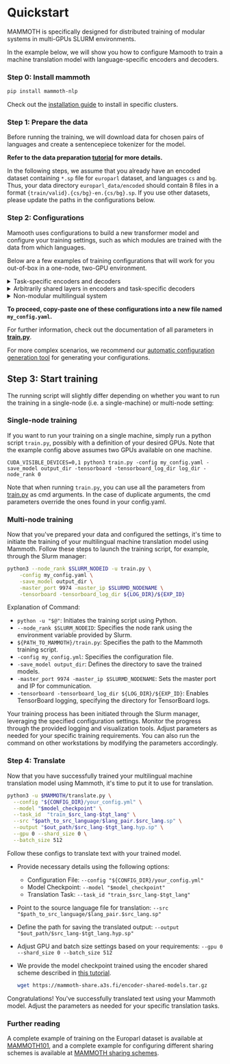 

# Quickstart

MAMMOTH is specifically designed for distributed training of modular systems in multi-GPUs SLURM environments.

In the example below, we will show you how to configure Mamooth to train a machine translation model with language-specific encoders and decoders.

### Step 0: Install mammoth

```bash
pip install mammoth-nlp
```

Check out the [installation guide](install) to install in specific clusters.

### Step 1: Prepare the data

Before running the training, we will download data for chosen pairs of languages and create a sentencepiece tokenizer for the model.

**Refer to the data preparation [tutorial](prepare_data) for more details.**

In the following steps, we assume that you already have an encoded dataset containing `*.sp` file for `europarl` dataset, and languages `cs` and `bg`. Thus, your data directory `europarl_data/encoded` should contain 8 files in a format `{train/valid}.{cs/bg}-en.{cs/bg}.sp`. If you use other datasets, please update the paths in the configurations below.

### Step 2: Configurations

Mamooth uses configurations to build a new transformer model and configure your training settings, such as which modules are trained with the data from which languages.

Below are a few examples of training configurations that will work for you out-of-box in a one-node, two-GPU environment.

<details>
<summary>Task-specific encoders and decoders</summary>

In this example, we create a model with encoders and decoders **shared** for the specified languages. This is defined by `enc_sharing_group` and `enc_sharing_group`.
Note that the configs expect you have access to 2 GPUs.

```yaml
# TRAINING CONFIG
world_size: 2
gpu_ranks: [0, 1]

batch_type: tokens
batch_size: 4096

# INPUT/OUTPUT VOCABULARY CONFIG

src_vocab:
  bg: vocab/opusTC.mul.vocab.onmt
  cs: vocab/opusTC.mul.vocab.onmt
  en: vocab/opusTC.mul.vocab.onmt
tgt_vocab:
  cs: vocab/opusTC.mul.vocab.onmt
  en: vocab/opusTC.mul.vocab.onmt

# MODEL CONFIG

model_dim: 512

tasks:
  train_bg-en:
    src_tgt: bg-en
    enc_sharing_group: [bg]
    dec_sharing_group: [en]
    node_gpu: "0:0"
    path_src: europarl_data/encoded/train.bg-en.bg.sp
    path_tgt: europarl_data/encoded/train.bg-en.en.sp
  train_cs-en:
    src_tgt: cs-en
    enc_sharing_group: [cs]
    dec_sharing_group: [en]
    node_gpu: "0:1"
    path_src: europarl_data/encoded/train.cs-en.cs.sp
    path_tgt: europarl_data/encoded/train.cs-en.en.sp
  train_en-cs:
    src_tgt: en-cs
    enc_sharing_group: [en]
    dec_sharing_group: [cs]
    node_gpu: "0:1"
    path_src: europarl_data/encoded/train.cs-en.en.sp
    path_tgt: europarl_data/encoded/train.cs-en.cs.sp

enc_layers: [6]
dec_layers: [6]
```
</details>


<details>
<summary>Arbitrarily shared layers in encoders and task-specific decoders</summary>

The training and vocab config is the same as in the previous example.

```yaml
# TRAINING CONFIG
world_size: 2
gpu_ranks: [0, 1]

batch_type: tokens
batch_size: 4096

# INPUT/OUTPUT VOCABULARY CONFIG

src_vocab:
  bg: vocab/opusTC.mul.vocab.onmt
  cs: vocab/opusTC.mul.vocab.onmt
  en: vocab/opusTC.mul.vocab.onmt
tgt_vocab:
  cs: vocab/opusTC.mul.vocab.onmt
  en: vocab/opusTC.mul.vocab.onmt

# MODEL CONFIG

model_dim: 512

tasks:
  train_bg-en:
    src_tgt: bg-en
    enc_sharing_group: [bg, all]
    dec_sharing_group: [en]
    node_gpu: "0:0"
    path_src: europarl_data/encoded/train.bg-en.bg.sp
    path_tgt: europarl_data/encoded/train.bg-en.en.sp
  train_cs-en:
    src_tgt: cs-en
    enc_sharing_group: [cs, all]
    dec_sharing_group: [en]
    node_gpu: "0:1"
    path_src: europarl_data/encoded/train.cs-en.cs.sp
    path_tgt: europarl_data/encoded/train.cs-en.en.sp
  train_en-cs:
    src_tgt: en-cs
    enc_sharing_group: [en, all]
    dec_sharing_group: [cs]
    node_gpu: "0:1"
    path_src: europarl_data/encoded/train.cs-en.en.sp
    path_tgt: europarl_data/encoded/train.cs-en.cs.sp

enc_layers: [4, 4]
dec_layers: [4]
```
</details>

<details>
<summary>Non-modular multilingual system </summary>

In this example, we share the input/output vocabulary over all languages. Hence, we define a vocabulary for an `all` language, that we use in the definition of the model.

```yaml
# TRAINING CONFIG
world_size: 2
gpu_ranks: [0, 1]

batch_type: tokens
batch_size: 4096

# INPUT/OUTPUT VOCABULARY CONFIG

src_vocab:
  all: vocab/opusTC.mul.vocab.onmt
tgt_vocab:
  all: vocab/opusTC.mul.vocab.onmt

# MODEL CONFIG

model_dim: 512

tasks:
  train_bg-en:
    src_tgt: all-all
    enc_sharing_group: [shared_enc]
    dec_sharing_group: [shared_dec]
    node_gpu: "0:0"
    path_src: europarl_data/encoded/train.bg-en.bg.sp
    path_tgt: europarl_data/encoded/train.bg-en.en.sp
  train_cs-en:
    src_tgt: all-all
    enc_sharing_group: [shared_enc]
    dec_sharing_group: [shared_dec]
    node_gpu: "0:1"
    path_src: europarl_data/encoded/train.cs-en.cs.sp
    path_tgt: europarl_data/encoded/train.cs-en.en.sp
  train_en-cs:
    src_tgt: all-all
    enc_sharing_group: [shared_enc]
    dec_sharing_group: [shared_dec]
    node_gpu: "0:1"
    path_src: europarl_data/encoded/train.cs-en.en.sp
    path_tgt: europarl_data/encoded/train.cs-en.cs.sp

enc_layers: [6]
dec_layers: [6]
```
</details>

**To proceed, copy-paste one of these configurations into a new file named `my_config.yaml`.**

For further information, check out the documentation of all parameters in **[train.py](options/train)**.

For more complex scenarios, we recommend our [automatic configuration generation tool](config_config) for generating your configurations. 

## Step 3: Start training

The running script will slightly differ depending on whether you want to run the training in a single-node (i.e. a single-machine) or multi-node setting:

### Single-node training

If you want to run your training on a single machine, simply run a python script `train.py`, possibly with a definition of your desired GPUs. 
Note that the example config above assumes two GPUs available on one machine.

```shell
CUDA_VISIBLE_DEVICES=0,1 python3 train.py -config my_config.yaml -save_model output_dir -tensorboard -tensorboard_log_dir log_dir -node_rank 0
```

Note that when running `train.py`, you can use all the parameters from [train.py](options/train) as cmd arguments. In the case of duplicate arguments, the cmd parameters override the ones found in your config.yaml.

### Multi-node training

Now that you've prepared your data and configured the settings, it's time to initiate the training of your multilingual machine translation model using Mammoth. Follow these steps to launch the training script, for example, through the Slurm manager:

```bash
python3 --node_rank $SLURM_NODEID -u train.py \
    -config my_config.yaml \
    -save_model output_dir \
    -master_port 9974 -master_ip $SLURMD_NODENAME \
    -tensorboard -tensorboard_log_dir ${LOG_DIR}/${EXP_ID}
```
Explanation of Command:
   - `python -u "$@"`: Initiates the training script using Python.
   - `--node_rank $SLURM_NODEID`: Specifies the node rank using the environment variable provided by Slurm.
   - `${PATH_TO_MAMMOTH}/train.py`: Specifies the path to the Mammoth training script.
   - `-config my_config.yml`: Specifies the configuration file.
   - `-save_model output_dir`: Defines the directory to save the trained models.
   - `-master_port 9974 -master_ip $SLURMD_NODENAME`: Sets the master port and IP for communication.
   - `-tensorboard -tensorboard_log_dir ${LOG_DIR}/${EXP_ID}`: Enables TensorBoard logging, specifying the directory for TensorBoard logs.

Your training process has been initiated through the Slurm manager, leveraging the specified configuration settings. Monitor the progress through the provided logging and visualization tools. Adjust parameters as needed for your specific training requirements. You can also run the command on other workstations by modifying the parameters accordingly.



### Step 4: Translate

Now that you have successfully trained your multilingual machine translation model using Mammoth, it's time to put it to use for translation. 

```bash
python3 -u $MAMMOTH/translate.py \
  --config "${CONFIG_DIR}/your_config.yml" \
  --model "$model_checkpoint" \
  --task_id  "train_$src_lang-$tgt_lang" \
  --src "$path_to_src_language/$lang_pair.$src_lang.sp" \
  --output "$out_path/$src_lang-$tgt_lang.hyp.sp" \
  --gpu 0 --shard_size 0 \
  --batch_size 512
```

Follow these configs to translate text with your trained model.

- Provide necessary details using the following options:
   - Configuration File: `--config "${CONFIG_DIR}/your_config.yml"`
   - Model Checkpoint: `--model "$model_checkpoint"`
   - Translation Task: `--task_id "train_$src_lang-$tgt_lang"`

- Point to the source language file for translation:
   `--src "$path_to_src_language/$lang_pair.$src_lang.sp"`
- Define the path for saving the translated output: `--output "$out_path/$src_lang-$tgt_lang.hyp.sp"`
- Adjust GPU and batch size settings based on your requirements: `--gpu 0 --shard_size 0 --batch_size 512`
- We provide the model checkpoint trained using the encoder shared scheme described in [this tutorial](examples/sharing_schemes.md).
    ```bash
    wget https://mammoth-share.a3s.fi/encoder-shared-models.tar.gz
    ```

Congratulations! You've successfully translated text using your Mammoth model. Adjust the parameters as needed for your specific translation tasks.

### Further reading
A complete example of training on the Europarl dataset is available at [MAMMOTH101](examples/train_mammoth_101.md), and a complete example for configuring different sharing schemes is available at [MAMMOTH sharing schemes](examples/sharing_schemes.md).
